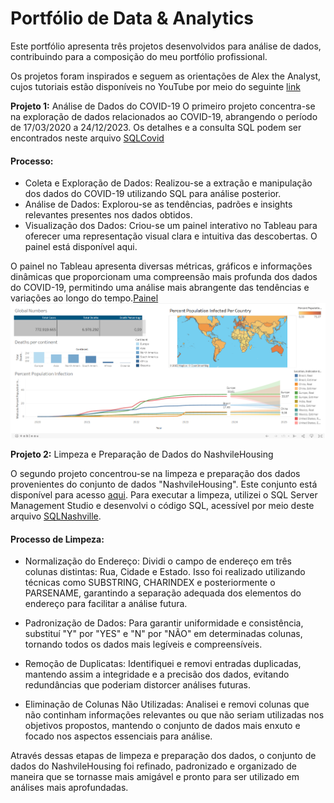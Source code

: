 # Portfólio de Data & Analytics
Este portfólio apresenta três projetos desenvolvidos para análise de dados, contribuindo para a composição do meu portfólio profissional.

Os projetos foram inspirados e seguem as orientações de Alex the Analyst, cujos tutoriais estão disponíveis no YouTube por meio do seguinte [link](https://www.youtube.com/watch?v=qfyynHBFOsM&list=PLUaB-1hjhk8H48Pj32z4GZgGWyylqv85f&index=1)

**Projeto 1:** Análise de Dados do COVID-19
O primeiro projeto concentra-se na exploração de dados relacionados ao COVID-19, abrangendo o período de 17/03/2020 a 24/12/2023. Os detalhes e a consulta SQL podem ser encontrados neste arquivo [SQLCovid](SQLCovid.sql)

#### Processo:
- Coleta e Exploração de Dados: Realizou-se a extração e manipulação dos dados do COVID-19 utilizando SQL para análise posterior.
- Análise de Dados: Explorou-se as tendências, padrões e insights relevantes presentes nos dados obtidos.
- Visualização dos Dados: Criou-se um painel interativo no Tableau para oferecer uma representação visual clara e intuitiva das descobertas. O painel está disponível aqui.


O painel no Tableau apresenta diversas métricas, gráficos e informações dinâmicas que proporcionam uma compreensão mais profunda dos dados do COVID-19, permitindo uma análise mais abrangente das tendências e variações ao longo do tempo.[Painel](https://public.tableau.com/app/profile/eduardo.miamoto/viz/CovidDashboard_17036074077940/Painel1?publish=yes)
<a href="https://imgur.com/euZvF8K"><img src="image/tableau.png" title="source: imgur.com" /></a>

**Projeto 2:** Limpeza e Preparação de Dados do NashvileHousing

O segundo projeto concentrou-se na limpeza e preparação dos dados provenientes do conjunto de dados "NashvileHousing". Este conjunto está disponível para acesso [aqui](data/Nashville%20Housing%20Data%20for%20Data%20Cleaning.xlsx). Para executar a limpeza, utilizei o SQL Server Management Studio e desenvolvi o código SQL, acessível por meio deste arquivo [SQLNashville](SQLNashvile.sql).

#### Processo de Limpeza:
- Normalização do Endereço: Dividi o campo de endereço em três colunas distintas: Rua, Cidade e Estado. Isso foi realizado utilizando técnicas como SUBSTRING, CHARINDEX e posteriormente o PARSENAME, garantindo a separação adequada dos elementos do endereço para facilitar a análise futura.

- Padronização de Dados: Para garantir uniformidade e consistência, substituí "Y" por "YES" e "N" por "NÃO" em determinadas colunas, tornando todos os dados mais legíveis e compreensíveis.

- Remoção de Duplicatas: Identifiquei e removi entradas duplicadas, mantendo assim a integridade e a precisão dos dados, evitando redundâncias que poderiam distorcer análises futuras.

- Eliminação de Colunas Não Utilizadas: Analisei e removi colunas que não continham informações relevantes ou que não seriam utilizadas nos objetivos propostos, mantendo o conjunto de dados mais enxuto e focado nos aspectos essenciais para análise.

Através dessas etapas de limpeza e preparação dos dados, o conjunto de dados do NashvileHousing foi refinado, padronizado e organizado de maneira que se tornasse mais amigável e pronto para ser utilizado em análises mais aprofundadas.
